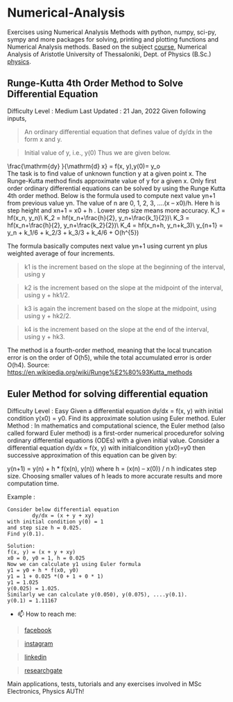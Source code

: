 # Numerical-Analysis
Exercises using Numerical Analysis Methods with python, numpy, sci-py, sympy and more packages for solving, printing and plotting functions and Numerical
Analysis methods. Based on the subject [course], Numerical Analysis of Aristotle University of Thessaloniki, Dept. of Physics (B.Sc.) [physics].





## Runge-Kutta 4th Order Method to Solve Differential Equation
Difficulty Level : Medium
Last Updated : 21 Jan, 2022
Given following inputs, 

> An ordinary differential equation that defines value of dy/dx in the form x and y.

> Initial value of y, i.e., y(0)
Thus we are given below.

\frac{\mathrm{dy} }{\mathrm{d} x} = f(x, y),y(0)= y_o      
The task is to find value of unknown function y at a given point x.
The Runge-Kutta method finds approximate value of y for a given x. Only first order ordinary differential equations can be solved by using the Runge Kutta 4th order method.
Below is the formula used to compute next value yn+1 from previous value yn. The value of n are 0, 1, 2, 3, ….(x – x0)/h. Here h is step height and xn+1 = x0 + h
. Lower step size means more accuracy.
K_1 = hf(x_n, y_n)\\ K_2 = hf(x_n+\frac{h}{2}, y_n+\frac{k_1}{2})\\ K_3 = hf(x_n+\frac{h}{2}, y_n+\frac{k_2}{2})\\ K_4 = hf(x_n+h, y_n+k_3)\\ y_{n+1} = y_n + k_1/6 + k_2/3 + k_3/3 + k_4/6 + O(h^{5})

The formula basically computes next value yn+1 using current yn plus weighted average of four increments. 

> k1 is the increment based on the slope at the beginning of the interval, using y

> k2 is the increment based on the slope at the midpoint of the interval, using y + hk1/2.

> k3 is again the increment based on the slope at the midpoint, using using y + hk2/2.

> k4 is the increment based on the slope at the end of the interval, using y + hk3.

  The method is a fourth-order method, meaning that the local truncation error is on the order of O(h5), 
  while the total accumulated error is order O(h4).
Source: https://en.wikipedia.org/wiki/Runge%E2%80%93Kutta_methods


## Euler Method for solving differential equation
Difficulty Level : Easy
Given a differential equation dy/dx = f(x, y) with initial condition y(x0) = y0. Find its approximate solution using Euler method.
Euler Method : 
In mathematics and computational science, the Euler method (also called forward 
Euler method) is a first-order numerical procedurefor solving ordinary differential 
equations (ODEs) with a given initial value. 
Consider a differential equation dy/dx = f(x, y) with initialcondition y(x0)=y0 
then successive approximation of this equation can be given by: 
 

  y(n+1) = y(n) + h * f(x(n), y(n)) 
  where h = (x(n) – x(0)) / n 
  h indicates step size. Choosing smaller 
  values of h leads to more accurate results 
  and more computation time. 
 

Example : 
 

    Consider below differential equation
            dy/dx = (x + y + xy)
    with initial condition y(0) = 1 
    and step size h = 0.025.
    Find y(0.1).
   
    Solution:
    f(x, y) = (x + y + xy)
    x0 = 0, y0 = 1, h = 0.025
    Now we can calculate y1 using Euler formula
    y1 = y0 + h * f(x0, y0)
    y1 = 1 + 0.025 *(0 + 1 + 0 * 1)
    y1 = 1.025
    y(0.025) = 1.025.
    Similarly we can calculate y(0.050), y(0.075), ....y(0.1).
    y(0.1) = 1.11167
    
    
    
    
    
    
 - 📫 How to reach me:

> [facebook]

> [instagram]

> [linkedin]

> [researchgate]

Main applications, tests, tutorials and any exercises involved in MSc Electronics, Physics AUTh!

> [course]: https://www.physics.auth.gr/courses/167
 
> [physics]: https://www.physics.auth.gr/courses/167
      
<br>

[website]: https://www.geeksforgeeks.org/map-associative-containers-the-c-standard-template-library-stl/?ref=leftbar-rightbar
[facebook]: https://www.facebook.com/vagelis.tikas/
[instagram]: https://www.instagram.com/vaggelis_tikas/
[linkedin]: https://www.linkedin.com/notifications/
[researchgate]: https://www.researchgate.net/profile/Evangelos-Tikas
